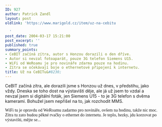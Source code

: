 ```yaml
---
ID: 927
author: Patrick Zandl
layout: post
oldlink: 'https://www.marigold.cz/item/uz-na-cebitu

  '
post_date: 2004-03-17 15:21:00
post_excerpt: ''
published: true
summary_points:
- CeBIT začíná zítra, autor s Honzou dorazili o den dříve.
- Autor si nevzal fotoaparát, pouze 3G telefon Siemens U15.
- WiFi od WeRoamu je pro novináře zdarma pouze na hodinu.
- Zítra se očekávají boje o ethernetové připojení k internetu.
title: Už na CeBITu&#8230;
---
```


<p>
CeBIT začíná zítra, ale dorazili jsme s Honzou už dnes, v předstihu, jako vždy. Dneska se toho dost na výstavišti děje, ale já už jsem to vzdal a nevzal jsem si digitální foták, jen Siemens U15 - to je 3G telefon s dvěma kamerami. Bohužel jsem nepřišel na to, jak rozchodit MMS. </p>

<p>
<FONT face=Times>WiFi tu je opravdu od WeRoamu zadarmo pro novináře, ovšem na hodinu, takže nic moc. Zítra tu zato budou pěkné rvačky o ethernet do internetu. Je teplo, hezky, jdu korzovat po výstavišti, mějte se...</FONT></p>